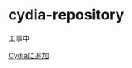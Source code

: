 # cydia-repository

工事中

[Cydiaに追加](cydia://url/https://cydia.saurik.com/api/share#?source=https://cydia.ichigo.dev)
